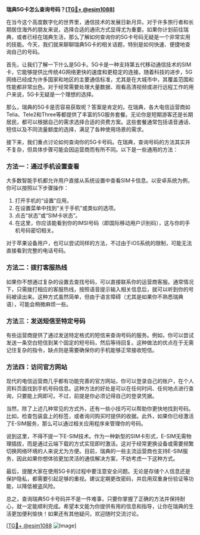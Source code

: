 **瑞典5G卡怎么查询号码？[[TG💪+ @esim1088](https://t.me/s/esim1088)]**

在当今这个高度数字化的世界里，通信技术的发展日新月异。对于许多旅行者和长期居住海外的朋友来说，选择合适的通讯方式显得尤为重要。如果你计划前往瑞典，或者已经在瑞典生活，那么了解如何查询你的5G卡号码无疑是一个非常实用的技能。今天，我们就来聊聊瑞典5G卡的相关话题，特别是如何快速、便捷地查询自己的号码。

首先，让我们了解一下什么是5G卡。5G卡是一种支持第五代移动通信技术的SIM卡，它能够提供比传统4G网络更快的速度和更稳定的连接。随着科技的进步，5G网络已经成为许多国家和地区的主要通信标准，尤其是在大城市中，其覆盖范围和性能都非常出色。对于经常需要处理大量数据、观看高清视频或进行远程工作的用户来说，5G卡无疑是一个理想的选择。

那么，瑞典的5G卡是否容易获取呢？答案是肯定的。在瑞典，各大电信运营商如Telia、Tele2和Three等都提供了丰富的5G服务套餐。无论你是短期游客还是长期居民，都可以根据自己的需求选择合适的资费方案。这些套餐通常包括语音通话、短信以及不同流量额度的选择，满足了各种使用场景的需求。

接下来，我们重点讨论如何查询你的5G卡号码。在瑞典，查询号码的方法其实并不复杂，但具体步骤可能会因运营商而有所不同。以下是一些通用的方法：

### 方法一：通过手机设置查看

大多数智能手机都允许用户直接从系统设置中查看SIM卡信息。以安卓系统为例，你可以按照以下步骤操作：

1. 打开手机的“设置”应用。
2. 在设置菜单中找到“关于手机”或类似的选项。
3. 点击“状态”或“SIM卡状态”。
4. 在这里，你应该能看到你的IMSI号码（即国际移动用户识别码），这与你的手机号码密切相关。

对于苹果设备用户，也可以尝试同样的方法，不过由于iOS系统的限制，可能无法直接看到完整的电话号码。

### 方法二：拨打客服热线

如果你不想通过复杂的设置去查找号码，可以直接联系你的运营商客服。通常情况下，只需拨打相应的客服热线，按照语音提示输入相关信息后，就可以听到你的号码被读出来。这种方式虽然简单，但由于语言障碍（尤其是如果你不熟悉瑞典语），可能会稍微麻烦一些。

### 方法三：发送短信至特定号码

有些运营商提供了通过发送特定格式的短信来查询号码的服务。例如，你可以尝试发送一条空白短信到某个固定的短号码，然后等待回复。这种做法的优点在于无需记住复杂的指令，缺点则是需要确保你的手机能够正常接收短信。

### 方法四：访问官方网站

现代的电信运营商几乎都有功能完善的官方网站，你可以登录自己的账户，在个人资料页面找到手机号码信息。这种方法的好处是可以在任何时间、任何地点进行查询，只要能上网即可。不过，前提是你必须记得自己的登录凭据。

当然，除了上述几种常见的方式外，还有一些小技巧可以帮助你更快地找到号码。比如，检查包装盒上的标签，或者询问购买时提供的收据。此外，如果你已经激活了E-SIM服务，那么可以通过相关应用程序来管理你的号码。

说到这里，不得不提一下E-SIM技术。作为一种新型的SIM卡形式，E-SIM无需物理插拔，而是通过云端下载的方式实现即时激活。这对于经常更换设备或需要频繁切换网络环境的人来说尤为方便。目前，瑞典的一些主流运营商也支持E-SIM服务，因此如果你想体验更加灵活的通信解决方案，不妨考虑一下这种方式。

最后，提醒大家在使用5G卡的过程中要注意安全问题。无论是存储个人信息还是保护隐私，都需要引起足够的重视。建议定期更改密码，并启用双重身份验证等功能，以降低被盗风险。

总之，查询瑞典5G卡号码并不是一件难事，只要你掌握了正确的方法并保持耐心，就一定能顺利完成。希望本文能为你提供有用的信息和指导，让你在瑞典的生活更加便利愉快！如果还有其他疑问，欢迎随时交流讨论。

[[TG💪+ @esim1088](https://t.me/s/esim1088) ![Image](https://i.postimg.cc/4NQfJmqS/Snipaste-2025-05-13-00-14-12.png)]